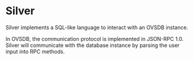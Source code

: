 # Silver

Silver implements a SQL-like language to interact with an OVSDB instance.

In OVSDB, the communication protocol is implemented in JSON-RPC 1.0. Silver will communicate with the database instance by parsing the user input into RPC methods.

